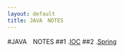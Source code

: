 ```yaml
---
layout: default
title: JAVA　NOTES
---
```


#JAVA　NOTES
##1 .[IOC](http://stamen.iteye.com/blog/1489223/)
##2 .[Spring](http://www.admin10000.com/document/6436.html)